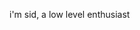 i'm sid, a low level enthusiast


<!--- 

![Discord Presence](https://lanyard-profile-readme.vercel.app/api/962841757328998401) 
[![Top Langs](https://github-readme-stats.vercel.app/api/top-langs/?username=sidhys&layout=compact&bg_color=22272E&border_color=444C56&border_radius=6&text_color=ADBAC7)](https://github.com/anuraghazra/github-readme-stats)

--->
